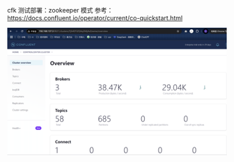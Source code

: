 cfk 测试部署：zookeeper 模式
参考：https://docs.confluent.io/operator/current/co-quickstart.html

![alt text](image.png)
